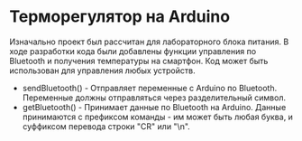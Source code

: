 # Терморегулятор на Arduino

Изначально проект был рассчитан для лабораторного блока питания.
В ходе разработки кода были добавлены функции управления по Bluetooth и получения температуры на смартфон.
Код может быть использован для управления любых устройств.

- sendBluetooth() - Отправляет переменные с Arduino по Bluetooth. Переменные должны отправляться через разделительный символ. 
- getBluetooth() - Принимает данные по Bluetooth на Arduino. Данные принимаются с префиксом команды - им может быть любая буква, и суффиксом перевода строки "CR" или "\n".
